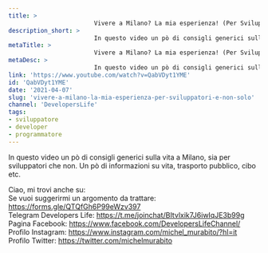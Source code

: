 ```yaml
---
title: > 
                        Vivere a Milano? La mia esperienza! (Per Sviluppatori e non solo!)
description_short: > 
                        In questo video un pò di consigli generici sulla vita a Milano, sia per sviluppatori che non. Un pò di informazioni su vita, trasporto ...
metaTitle: > 
                        Vivere a Milano? La mia esperienza! (Per Sviluppatori e non solo!)
metaDesc: > 
                        In questo video un pò di consigli generici sulla vita a Milano, sia per sviluppatori che non. Un pò di informazioni su vita, trasporto ...
link: 'https://www.youtube.com/watch?v=QabVDyt1YME'
id: 'QabVDyt1YME'
date: '2021-04-07'
slug: 'vivere-a-milano-la-mia-esperienza-per-sviluppatori-e-non-solo'
channel: 'DevelopersLife'
tags: 
- sviluppatore
- developer
- programmatore
---
```

In questo video un pò di consigli generici sulla vita a Milano, sia per sviluppatori che non. Un pò di informazioni su vita, trasporto pubblico, cibo etc.  
  
Ciao, mi trovi anche su:  
Se vuoi suggerirmi un argomento da trattare: https://forms.gle/QTQfGh6P99eWzv397  
Telegram Developers Life: https://t.me/joinchat/BItvlxik7J6iwIqJE3b99g  
Pagina Facebook: https://www.facebook.com/DevelopersLifeChannel/  
Profilo Instagram: https://www.instagram.com/michel_murabito/?hl=it  
Profilo Twitter: https://twitter.com/michelmurabito​